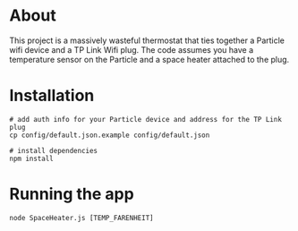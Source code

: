 About
===
This project is a massively wasteful thermostat that ties together a Particle wifi device and a TP Link Wifi plug.
The code assumes you have a temperature sensor on the Particle and a space heater attached to the plug.  

Installation
===
	
	# add auth info for your Particle device and address for the TP Link plug
	cp config/default.json.example config/default.json

	# install dependencies 
    npm install

Running the app
===

    node SpaceHeater.js [TEMP_FARENHEIT]